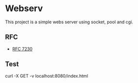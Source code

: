 # Webserv

This project is a simple webs server using socket, pool and cgi.

## RFC

- [RFC 7230](https://tools.ietf.org/html/rfc7230)

## Test

curl -X GET -v localhost:8080/index.html
